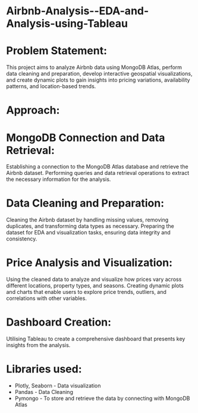 # Airbnb-Analysis--EDA-and-Analysis-using-Tableau
# Problem Statement:
This project aims to analyze Airbnb data using MongoDB Atlas, perform data cleaning and preparation, develop interactive geospatial visualizations, and create dynamic plots to gain insights into pricing variations, availability patterns, and location-based trends. 
# Approach:
# MongoDB Connection and Data Retrieval: 
Establishing a connection to the MongoDB Atlas database and retrieve the Airbnb dataset. Performing queries and data retrieval operations to extract the necessary information for the analysis.
# Data Cleaning and Preparation: 
Cleaning the Airbnb dataset by handling missing values, removing duplicates, and transforming data types as necessary. Preparing the dataset for EDA and visualization tasks, ensuring data integrity and consistency.
# Price Analysis and Visualization: 
Using the cleaned data to analyze and visualize how prices vary across different locations, property types, and seasons. Creating dynamic plots and charts that enable users to explore price trends, outliers, and correlations with other variables.
# Dashboard Creation: 
Utilising Tableau to create a comprehensive dashboard that presents key insights from the analysis. 
# Libraries used:
* Plotly, Seaborn - Data visualization
* Pandas - Data Cleaning
* Pymongo - To store and retrieve the data by connecting with MongoDB Atlas
